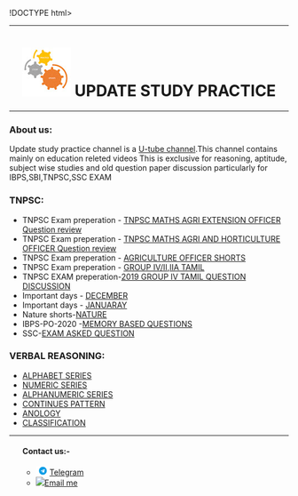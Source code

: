 !DOCTYPE html>
<html lang="en" dir="ltr">
  <head>
    <meta charset="utf-8">
    <title>❤️ UPDATE STUDY PRACTICE❤️</title>
      </head>
  <body>
<hr>
<center>
<h1><img src="Profilepic.jpg" /> UPDATE STUDY PRACTICE</h1>
<hr>
</center>
<h3>About us:</h3>
<p>Update study practice channel is a <a href="https://www.youtube.com/channel/UCzvLWcXR8MWXUczbY7gwTmA/featured">U-tube channel</a>.This channel contains mainly on education releted videos This is exclusive for reasoning, aptitude, subject wise studies and old question paper discussion particularly for IBPS,SBI,TNPSC,SSC EXAM </p>
<h3>TNPSC:</h3>
<ul>
  <li>TNPSC Exam preperation - <a href="https://www.youtube.com/playlist?list=PLBrLg4NsXuLTbQUh9cVyQDU9t_PhaxrQi">TNPSC MATHS AGRI EXTENSION OFFICER Question review</a></li>
  <li>TNPSC Exam preperation - <a href="https://www.youtube.com/playlist?list=PLBrLg4NsXuLRemhmRw0Y1tfvhrpYP7lxc">TNPSC MATHS AGRI AND HORTICULTURE OFFICER Question review</a></li>
  <li>TNPSC Exam preperation - <a href="https://www.youtube.com/playlist?list=PLBrLg4NsXuLR2G7IvTjdIZS-QiBTPIeCM"> AGRICULTURE OFFICER SHORTS</a></li>
  <li>TNPSC Exam preperation - <a href="https://www.youtube.com/playlist?list=PLBrLg4NsXuLRPjtegAxUkUPMwNTYwryTW">GROUP IV/II,IIA TAMIL </a></li>
  <li>TNPSC EXAM preperation-<a href="https://www.youtube.com/playlist?list=PLBrLg4NsXuLRPjtegAxUkUPMwNTYwryTW">2019 GROUP IV TAMIL QUESTION DISCUSSION</a></li>
  <li>Important days - <a href="https://www.youtube.com/playlist?list=PLBrLg4NsXuLRu6i_hiXdw27GGX03_3Mwq">DECEMBER</a></li>
  <li>Important days - <a href="https://www.youtube.com/playlist?list=PLBrLg4NsXuLRmnDm9B2uDJAp-DRryxX--">JANUARAY</a></li>
  <li>Nature shorts-<a href="https://www.youtube.com/playlist?list=PLBrLg4NsXuLQeD-iQjDJltMzyMJN5bk_D">NATURE</a></li>
  <li>IBPS-PO-2020 -<a href="https://www.youtube.com/playlist?list=PLBrLg4NsXuLTwt8PphlT_3hhY1EKvBHDg">MEMORY BASED QUESTIONS</a></li>
  <li>SSC-<a href="https://www.youtube.com/playlist?list=PLBrLg4NsXuLSgSohYwIRh09E8uAIBAwBC">EXAM ASKED QUESTION </a></li>
  </ul>
  <h3>VERBAL REASONING:</h3>
  <ul>
    <li>  <a href="https://www.youtube.com/playlist?list=PLBrLg4NsXuLQM2WrTN6XtEJ8S4TqA0fPp">ALPHABET SERIES </a></li>
    <li>  <a href="https://www.youtube.com/playlist?list=PLBrLg4NsXuLSMQz9QCRpZB2X9Eoi3Zr6S">NUMERIC SERIES </a></li>
    <li>  <a href="https://www.youtube.com/playlist?list=PLBrLg4NsXuLRqsrzQutn37E2KPy2NELKm">ALPHANUMERIC SERIES </a></li>
    <li>  <a href="https://www.youtube.com/playlist?list=PLBrLg4NsXuLSO0NbdAdStSSdieodxotWS">CONTINUES PATTERN </a></li>
    <li>  <a href="https://www.youtube.com/playlist?list=PLBrLg4NsXuLRT6Mb1HyiE7N1P9O4Y7WYh">ANOLOGY </a></li>
    <li>  <a href="https://www.youtube.com/playlist?list=PLBrLg4NsXuLTD2GNbbvJSnkkWXth6xEGh">CLASSIFICATION </a></li>
  </ul>
  <hr>
  <ul>
<h4>Contact us:-</h4>
<ul>
  <li><a href="https://t.me/updatestudypractice"><img src="telegram.png" ,height="25px",width="40px" style="width:25px; height:15.5px;"/>Telegram</a></li>
  <li> <a href="mailto:updatestudypractice@gmail.com"><img src="Gmail.png"/>Email me</a></li>
  </ul>
  </body>
</html>
